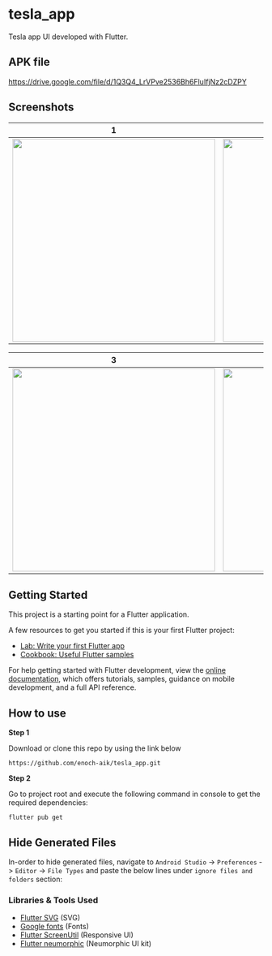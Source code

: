 # tesla_app

Tesla app UI developed with Flutter.

## APK file
https://drive.google.com/file/d/1Q3Q4_LrVPve2536Bh6FluIfjNz2cDZPY

## Screenshots

| 1                                          | 2                                          |
|--------------------------------------------|--------------------------------------------|
| <img src="screenshots/1.jpeg" width="400"> | <img src="screenshots/2.jpeg" width="400"> |

| 3                                          | 4                                             |
|--------------------------------------------|-----------------------------------------------|
| <img src="screenshots/3.jpeg" width="400"> | <img src="screenshots/video.gif" width="400"> |


## Getting Started

This project is a starting point for a Flutter application.

A few resources to get you started if this is your first Flutter project:

- [Lab: Write your first Flutter app](https://docs.flutter.dev/get-started/codelab)
- [Cookbook: Useful Flutter samples](https://docs.flutter.dev/cookbook)

For help getting started with Flutter development, view the
[online documentation](https://docs.flutter.dev/), which offers tutorials,
samples, guidance on mobile development, and a full API reference.

## How to use

**Step 1**

Download or clone this repo by using the link below
```
https://github.com/enoch-aik/tesla_app.git
```

**Step 2**

Go to project root and execute the following command in console to get the required dependencies:

```
flutter pub get
```

## Hide Generated Files

In-order to hide generated files, navigate to `Android Studio` -> `Preferences` -> `Editor` -> `File Types` and paste the below lines under `ignore files and folders` section:

### Libraries & Tools Used

* [Flutter SVG](https://github.com/dnfield/flutter_svg) (SVG)
* [Google fonts](https://github.com/material-foundation/google-fonts-flutter) (Fonts)
* [Flutter ScreenUtil](https://github.com/OpenFlutter/flutter_screenutil) (Responsive UI)
* [Flutter neumorphic](https://github.com/Idean/Flutter-Neumorphic) (Neumorphic UI kit)
